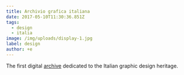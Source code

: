 ```yaml
---
title: Archivio grafica italiana
date: 2017-05-10T11:30:36.851Z
tags:
  - design
  - italia
image: /img/uploads/display-1.jpg
label: design
author: +e
---
```

The first digital [archive](http://www.archiviograficaitaliana.com/) dedicated to the Italian graphic design heritage.
